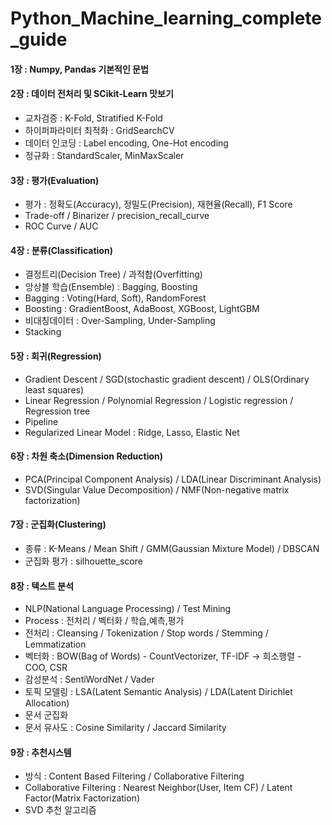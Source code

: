 # Python_Machine_learning_complete_guide


#### 1장 : Numpy, Pandas 기본적인 문법

#### 2장 : 데이터 전처리 및 SCikit-Learn 맛보기

- 교차검증 : K-Fold, Stratified K-Fold
- 하이퍼파라미터 최적화 : GridSearchCV
- 데이터 인코딩 : Label encoding, One-Hot encoding
- 정규화 : StandardScaler, MinMaxScaler

#### 3장 : 평가(Evaluation)

- 평가 : 정확도(Accuracy), 정밀도(Precision), 재현율(Recall), F1 Score
- Trade-off / Binarizer / precision_recall_curve
- ROC Curve / AUC

#### 4장 : 분류(Classification)

- 결정트리(Decision Tree) / 과적합(Overfitting)
- 앙상블 학습(Ensemble) : Bagging, Boosting
- Bagging : Voting(Hard, Soft), RandomForest
- Boosting : GradientBoost, AdaBoost, XGBoost, LightGBM
- 비대칭데이터 : Over-Sampling, Under-Sampling
- Stacking

#### 5장 : 회귀(Regression)

- Gradient Descent / SGD(stochastic gradient descent) / OLS(Ordinary least squares)
- Linear Regression / Polynomial Regression / Logistic regression / Regression tree
- Pipeline
- Regularized Linear Model : Ridge, Lasso, Elastic Net

#### 6장 : 차원 축소(Dimension Reduction)

- PCA(Principal Component Analysis) / LDA(Linear Discriminant Analysis)
- SVD(Singular Value Decomposition) / NMF(Non-negative matrix factorization)

#### 7장 : 군집화(Clustering)

- 종류 : K-Means / Mean Shift / GMM(Gaussian Mixture Model) / DBSCAN
- 군집화 평가 : silhouette_score

#### 8장 : 텍스트 분석

- NLP(National Language Processing) / Test Mining
- Process : 전처리 / 벡터화 / 학습,예측,평가
- 전처리 : Cleansing / Tokenization / Stop words / Stemming / Lemmatization
- 벡터화 : BOW(Bag of Words) - CountVectorizer, TF-IDF -> 희소행렬 - COO, CSR
- 감성분석 : SentiWordNet / Vader
- 토픽 모델링 : LSA(Latent Semantic Analysis) / LDA(Latent Dirichlet Allocation)
- 문서 군집화
- 문서 유사도 : Cosine Similarity / Jaccard Similarity

#### 9장 : 추천시스템

- 방식 : Content Based Filtering / Collaborative Filtering
- Collaborative Filtering : Nearest Neighbor(User, Item CF) / Latent Factor(Matrix Factorization)
- SVD 추천 알고리즘
